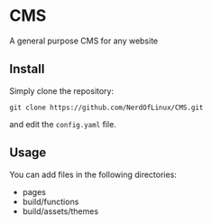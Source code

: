 # CMS
A general purpose CMS for any website

## Install
Simply clone the repository:
```shell
git clone https://github.com/NerdOfLinux/CMS.git
```
and edit the `config.yaml` file.

## Usage
You can add files in the following directories:
* pages
* build/functions
* build/assets/themes
